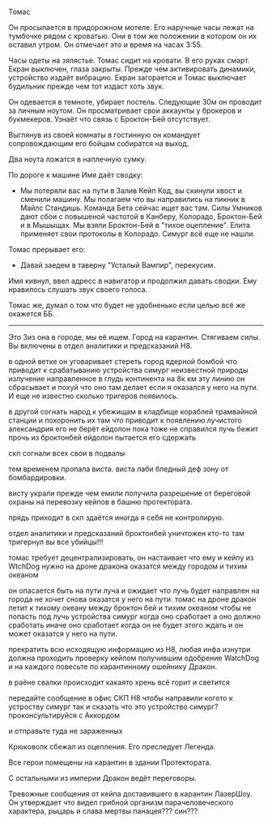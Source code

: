 Томас

Он просыпается в придорожном мотеле. Его наручные часы лежат на тумбочке рядом с кроватью. Они в том же положении в котором он их оставил утром. Он отмечает это и время на часах 3:55. 

Часы одеты на зяпястье. Томас сидит на кровати. В его руках смарт. Екран выключен, глаза закрыты. Прежде чем активировать динамики, устройство издаёт вибрацию. Екран загорается и Томас выключает будильник прежде чем тот издаст хоть звук.

Он одевается в темноте, убирает постель. Следующие 30м он проводит за личным ноутом. Он просматривает свои аккаунты у брокеров и букмекеров. Узнаёт что связь с Броктон-Бей отсутствует.

Выглянув из своей комнаты в гостинную он командует сопровождающим его бойцам собиратся на выход.

Два ноута ложатся в наплечную сумку.

По дороге к машине Имя даёт сводку:
- Мы потеряли вас на пути в Залив Кейп Код, вы скинули хвост и сменили машину. Мы полагаем что вы направились на пикник в Майлс Стандишь. Команда Бета сейчас ищет вас там. Силы Умников дают сбои с повышеной частотой в Канберу, Колорадо, Броктон-Бей и в Мышыщах. Мы взяли Броктон-Бей в "тихое оцепление". Елита применяет свои протоколы в Колорадо. Симург всё еще не нашли.

Томас прерывает его:
- Давай заедем в таверну "Усталый Вампир", перекусим.

Имя кивнул, ввел адресс в навигатор и продолжил давать сводки. Ему нравилось слушать звук своего голоса.

Томас же, думал о том что будет не удобненько если целью всё же окажется ББ.


***

Это Зиз она в городе, мы её ищем. Город на карантин. Стягиваем силы. Вы включены в отдел аналитики и предсказаний Н8. 








в одной ветке он уговаривает стереть город ядерной бомбой
что приводит к срабатыванию устройства симург неизвестной природы излучение направленное в глудь континента на 8к км эту линию он сбрасывает и похуй что оно там делает если я оказался у него на пути. И еще не известно сколько тригеров появилось.







в другой согнать народ к убежищам в кладбище кораблей трамвайной станции и похоронить их там что приводит к появлению лучистого
александрия его не берёт ейдолон пока тоже не справился лучь бежит прочь из броктонбей ейдолон пытается его сдержать


скп согнали всех свои в подвалы

тем временем пропала виста. виста лаби бледный деф зону от бомбардировки.

висту украли прежде чем емили получила разрешение от береговой охраны на перевозку кейпов в башню протектората.

прядь приходит в скп здаётся иногда я себя не контролирую.













отдел аналитики и предсказаний броктонбей уничтожен кто-то там тригернул
вы все убийцы!!!

томас требует децентрализировать, он настаивает что ему и кейпу из WtchDog нужно на дроне дракона оказатся между городом и тихим океаном

он опасается быть на пути луча и ожидает что лучь будет направлен на города не хочет снова оказатся у него на пути.
томас на дроне дракон летит к тихому океану между броктон бей и тихим океаном чтобы не попасть под лучь устройства симург когда оно сработает
а оно должно сработать иначе оно сработает когда он не будет этого ждать и он может оказатся у него на пути.















прекратить всю исходящую информацию из Н8, любая инфа изнутри должна проходить проверку
кейпом получившим одобрение WatchDog
и на каждого повесьте по карантинному ошейнику Дракон.

в раёне свалки происходит какаято хрень всё горит и светится

передайте сообщение в офис СКП Н8 чтобы направили когото к устроству симург
так и сказать что это устройство симург?
проконсультируйся с Аккордом

и отправьте туда не зараженных



Крюковолк сбежал из оцепления. Его преследует Легенда.

Все герои помещены на карантин в здании Протектората.

С остальными из империи Дракон ведёт переговоры.

Тревожные сообщения от кейпа доставившего в карантин ЛазерШоу. Он утверждает что видел грибной организм парачеловеческого характера, рыцарь и слава мертвы панацея??? син???